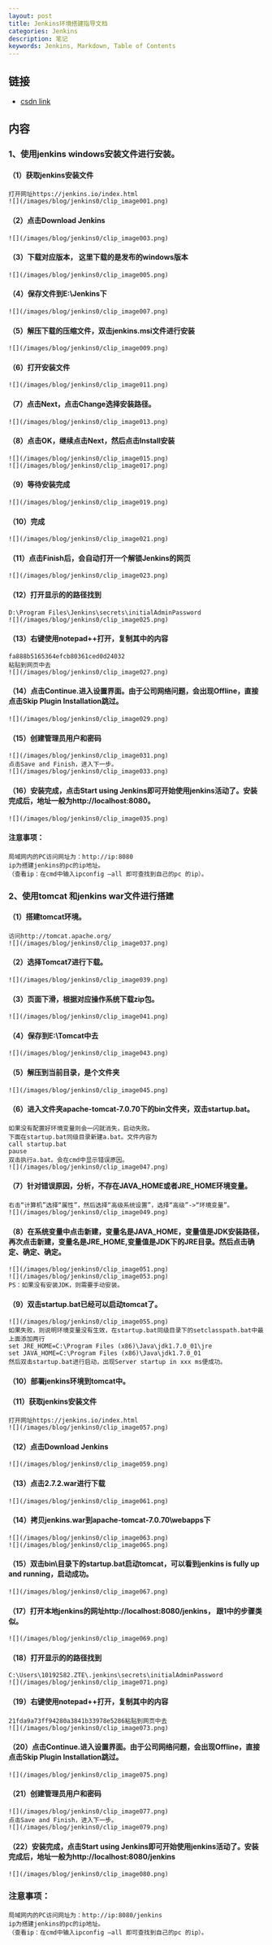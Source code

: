 ```yaml
---
layout: post
title: Jenkins环境搭建指导文档
categories: Jenkins
description: 笔记
keywords: Jenkins, Markdown, Table of Contents
---
```




## 链接

* [csdn link](http://blog.csdn.net/mengwei2275/article/details/52996775)

##  内容

###   1、使用jenkins windows安装文件进行安装。

####  （1）获取jenkins安装文件
    打开网址https://jenkins.io/index.html
    ![](/images/blog/jenkins0/clip_image001.png)
    
#### （2）点击Download Jenkins
    ![](/images/blog/jenkins0/clip_image003.png)
    
#### （3）下载对应版本， 这里下载的是发布的windows版本
    ![](/images/blog/jenkins0/clip_image005.png)
    
#### （4）保存文件到E:\Jenkins下
    ![](/images/blog/jenkins0/clip_image007.png)
    
#### （5）解压下载的压缩文件，双击jenkins.msi文件进行安装
    ![](/images/blog/jenkins0/clip_image009.png)
    
#### （6）打开安装文件
    ![](/images/blog/jenkins0/clip_image011.png)
    
#### （7）点击Next，点击Change选择安装路径。 
    ![](/images/blog/jenkins0/clip_image013.png)
    
#### （8）点击OK，继续点击Next，然后点击Install安装
    ![](/images/blog/jenkins0/clip_image015.png)
    ![](/images/blog/jenkins0/clip_image017.png)

#### （9）等待安装完成
    ![](/images/blog/jenkins0/clip_image019.png)
    
#### （10）完成
    ![](/images/blog/jenkins0/clip_image021.png)
    
#### （11）点击Finish后，会自动打开一个解锁Jenkins的网页
    ![](/images/blog/jenkins0/clip_image023.png)

#### （12）打开显示的的路径找到
    D:\Program Files\Jenkins\secrets\initialAdminPassword
    ![](/images/blog/jenkins0/clip_image025.png)

#### （13）右键使用notepad++打开，复制其中的内容
    fa888b5165364efcb80361ced0d24032
    粘贴到网页中去
    ![](/images/blog/jenkins0/clip_image027.png)
    
#### （14）点击Continue.进入设置界面。由于公司网络问题，会出现Offline，直接点击Skip Plugin Installation跳过。
    ![](/images/blog/jenkins0/clip_image029.png)

#### （15）创建管理员用户和密码
    ![](/images/blog/jenkins0/clip_image031.png)
    点击Save and Finish，进入下一步。
    ![](/images/blog/jenkins0/clip_image033.png)

#### （16）安装完成，点击Start using Jenkins即可开始使用jenkins活动了。安装完成后，地址一般为http://localhost:8080。
    ![](/images/blog/jenkins0/clip_image035.png)
    
#### 注意事项：
    局域网内的PC访问网址为：http://ip:8080
	ip为搭建jenkins的pc的ip地址。
	（查看ip：在cmd中输入ipconfig –all 即可查找到自己的pc 的ip）。

###  2、使用tomcat 和jenkins war文件进行搭建

#### （1）搭建tomcat环境。
    访问http://tomcat.apache.org/
    ![](/images/blog/jenkins0/clip_image037.png)

#### （2）选择Tomcat7进行下载。
    ![](/images/blog/jenkins0/clip_image039.png)

#### （3）页面下滑，根据对应操作系统下载zip包。
    ![](/images/blog/jenkins0/clip_image041.png)
    
#### （4）保存到E:\Tomcat中去
    ![](/images/blog/jenkins0/clip_image043.png)
    
#### （5）解压到当前目录，是个文件夹
    ![](/images/blog/jenkins0/clip_image045.png)

#### （6）进入文件夹apache-tomcat-7.0.70下的bin文件夹，双击startup.bat。
    如果没有配置好环境变量则会一闪就消失，启动失败。
    下面在startup.bat同级目录新建a.bat。文件内容为
    call startup.bat
    pause
    双击执行a.bat。会在cmd中显示错误原因。
    ![](/images/blog/jenkins0/clip_image047.png)
    
#### （7）针对错误原因，分析，不存在JAVA_HOME或者JRE_HOME环境变量。
    右击“计算机”选择“属性”，然后选择“高级系统设置”，选择“高级”->“环境变量”。
    ![](/images/blog/jenkins0/clip_image049.png)

#### （8）在系统变量中点击新建，变量名是JAVA_HOME，变量值是JDK安装路径，再次点击新建，变量名是JRE_HOME,变量值是JDK下的JRE目录。然后点击确定、确定、确定。
    
    ![](/images/blog/jenkins0/clip_image051.png)
    ![](/images/blog/jenkins0/clip_image053.png)
    PS：如果没有安装JDK，则需要手动安装。

#### （9）双击startup.bat已经可以启动tomcat了。
    ![](/images/blog/jenkins0/clip_image055.png)
    如果失败，则说明环境变量没有生效，在startup.bat同级目录下的setclasspath.bat中最上面添加两行
    set JRE_HOME=C:\Program Files (x86)\Java\jdk1.7.0_01\jre
    set JAVA_HOME=C:\Program Files (x86)\Java\jdk1.7.0_01
    然后双击startup.bat进行启动，出现Server startup in xxx ms便成功。

#### （10）部署jenkins环境到tomcat中。
#### （11）获取jenkins安装文件
    打开网址https://jenkins.io/index.html
    ![](/images/blog/jenkins0/clip_image057.png)
    
#### （12）点击Download Jenkins
    ![](/images/blog/jenkins0/clip_image059.png)

#### （13）点击2.7.2.war进行下载
    ![](/images/blog/jenkins0/clip_image061.png)
    
#### （14）拷贝jenkins.war到apache-tomcat-7.0.70\webapps下
    ![](/images/blog/jenkins0/clip_image063.png)
    ![](/images/blog/jenkins0/clip_image065.png)

#### （15）双击bin\目录下的startup.bat启动tomcat，可以看到jenkins is fully up and running，启动成功。
    ![](/images/blog/jenkins0/clip_image067.png)
    
#### （17）打开本地jenkins的网址http://localhost:8080/jenkins， 跟1中的步骤类似。
    ![](/images/blog/jenkins0/clip_image069.png)

#### （18）打开显示的的路径找到
    C:\Users\10192582.ZTE\.jenkins\secrets\initialAdminPassword
    ![](/images/blog/jenkins0/clip_image071.png)
    
#### （19）右键使用notepad++打开，复制其中的内容
    21fda9a73ff94280a3841b33978e5286粘贴到网页中去
    ![](/images/blog/jenkins0/clip_image073.png)
    
#### （20）点击Continue.进入设置界面。由于公司网络问题，会出现Offline，直接点击Skip Plugin Installation跳过。
    ![](/images/blog/jenkins0/clip_image075.png)

#### （21）创建管理员用户和密码
    ![](/images/blog/jenkins0/clip_image077.png)
    点击Save and Finish，进入下一步。
    ![](/images/blog/jenkins0/clip_image079.png)

#### （22）安装完成，点击Start using         Jenkins即可开始使用jenkins活动了。安装完成后，地址一般为http://localhost:8080/jenkins
    ![](/images/blog/jenkins0/clip_image080.png)
    
### 注意事项：
    局域网内的PC访问网址为：http://ip:8080/jenkins
	ip为搭建jenkins的pc的ip地址。
	（查看ip：在cmd中输入ipconfig –all 即可查找到自己的pc 的ip）。
